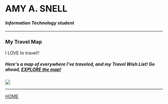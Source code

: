 <!---it1040-2000 travel map page--->



# AMY A. SNELL

#### _Information Technology student_

---

### My Travel Map

I LOVE to travel!! 

##### Here's a map of everywhere I've traveled, and my Travel Wish List! Go ahead, [EXPLORE the map!](https://www.google.com/maps/d/u/0/embed?mid=1PCXKAa9ADAUW6e_6sc4Z0WvDfQg9o-BJ)


<a href="https://www.google.com/maps/d/u/0/embed?mid=1PCXKAa9ADAUW6e_6sc4Z0WvDfQg9o-BJ"><img src="https://user-images.githubusercontent.com/60243135/80858562-8f0ba000-8c1f-11ea-82af-695e0ccd59a0.png"></a>


---

[HOME](README.md)







